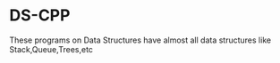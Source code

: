 # DS-CPP

These programs on Data Structures have almost all data structures like Stack,Queue,Trees,etc 
